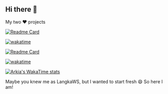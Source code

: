 ## Hi there 👋

My two ❤️ projects

[![Readme Card](https://github-readme-stats.vercel.app/api/pin/?username=arkia-456&repo=madness&theme=radical)](https://github.com/arkia-456/madness)

[![wakatime](https://wakatime.com/badge/user/1e456014-1e6a-4800-a197-a949c0f8dc9b/project/76d4bf92-5e9c-48c0-8fa7-d3a423e2f75b.svg?style=flat)](https://wakatime.com/badge/user/1e456014-1e6a-4800-a197-a949c0f8dc9b/project/76d4bf92-5e9c-48c0-8fa7-d3a423e2f75b)

[![Readme Card](https://github-readme-stats.vercel.app/api/pin/?username=arkia-456&repo=discordbot&theme=radical)](https://github.com/arkia-456/discordbot)

[![wakatime](https://wakatime.com/badge/user/1e456014-1e6a-4800-a197-a949c0f8dc9b/project/db8f4795-2b6a-4fdb-8b36-5e24084a8818.svg?style=flat)](https://wakatime.com/badge/user/1e456014-1e6a-4800-a197-a949c0f8dc9b/project/db8f4795-2b6a-4fdb-8b36-5e24084a8818)

[![Arkia's WakaTime stats](https://github-readme-stats.vercel.app/api/wakatime?username=arkia&layout=compact&langs_count=5&theme=radical)](https://github.com/arkia-456)

Maybe you knew me as LangkaWS, but I wanted to start fresh 😄 So here I am!
<!--
**Arkia-456/Arkia-456** is a ✨ _special_ ✨ repository because its `README.md` (this file) appears on your GitHub profile.

Here are some ideas to get you started:

- 🔭 I’m currently working on ...
- 🌱 I’m currently learning ...
- 👯 I’m looking to collaborate on ...
- 🤔 I’m looking for help with ...
- 💬 Ask me about ...
- 📫 How to reach me: ...
- 😄 Pronouns: ...
- ⚡ Fun fact: ...
-->
